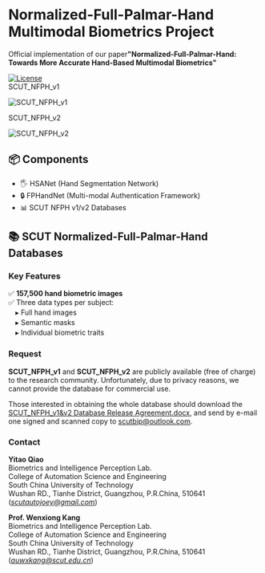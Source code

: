 # Normalized-Full-Palmar-Hand Multimodal Biometrics Project  
Official implementation of our paper ​**"Normalized-Full-Palmar-Hand: Towards More Accurate Hand-Based Multimodal Biometrics"**  

[![License](https://img.shields.io/badge/License-MIT-blue.svg)](https://opensource.org/licenses/MIT)  
SCUT_NFPH_v1

![SCUT_NFPH_v1](https://github.com/user-attachments/assets/178fd9af-4a8e-4e45-afdd-3642dc873a8f)

SCUT_NFPH_v2

![SCUT_NFPH_v2](https://github.com/user-attachments/assets/4296b48c-84f2-4956-8796-4c116e6fdd80)


## 📦 Components
- 🖐️ HSANet (Hand Segmentation Network)
- 🔒 FPHandNet (Multi-modal Authentication Framework)
- 📊 SCUT NFPH v1/v2 Databases

## 📚 SCUT Normalized-Full-Palmar-Hand Databases
### Key Features
✅ ​**157,500 hand biometric images**  
✅ Three data types per subject:  
　▸ Full hand images  
　▸ Semantic masks  
　▸ Individual biometric traits 

### Request

**SCUT_NFPH_v1** and **SCUT_NFPH_v2** are publicly available (free of charge) to the research community. Unfortunately, due to privacy reasons, we cannot provide the database for commercial use.

Those interested in obtaining the whole database should download the [SCUT_NFPH_v1&v2 Database Release Agreement.docx](./SCUT_NFPH_v1%26v2%20Database%20Release%20Agreement.docx), and send by e-mail one signed and scanned copy to scutbip@outlook.com.



### Contact

**Yitao Qiao**  
Biometrics and Intelligence Perception Lab.  
College of Automation Science and Engineering  
South China University of Technology  
Wushan RD., Tianhe District, Guangzhou, P.R.China, 510641  
(*scutautojoey@gmail.com*)

**Prof. Wenxiong Kang**  
Biometrics and Intelligence Perception Lab.  
College of Automation Science and Engineering  
South China University of Technology  
Wushan RD., Tianhe District, Guangzhou, P.R.China, 510641  
(*auwxkang@scut.edu.cn*)

